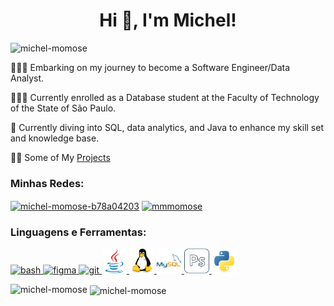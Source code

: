 <h1 align="center">Hi 👋, I'm Michel!</h1>

<p align="left"> <img src="https://komarev.com/ghpvc/?username=michel-momose&label=Profile%20views&color=0e75b6&style=flat" alt="michel-momose" /> </p>

👩🏻‍💻 Embarking on my journey to become a Software Engineer/Data Analyst.

👩🏻‍🎓 Currently enrolled as a Database student at the Faculty of Technology of the State of São Paulo.

💭 Currently diving into SQL, data analytics, and Java to enhance my skill set and knowledge base.

👨‍💻 Some of My [Projects]((https://github.com/Michel-Momose?tab=repositories))

<h3 align="left">Minhas Redes:</h3>
<p align="left">
<a href="https://linkedin.com/in/michel-momose-b78a04203" target="blank"><img align="center" src="https://raw.githubusercontent.com/rahuldkjain/github-profile-readme-generator/master/src/images/icons/Social/linked-in-alt.svg" alt="michel-momose-b78a04203" height="30" width="40" /></a>
<a href="https://instagram.com/mmmomose" target="blank"><img align="center" src="https://raw.githubusercontent.com/rahuldkjain/github-profile-readme-generator/master/src/images/icons/Social/instagram.svg" alt="mmmomose" height="30" width="40" /></a>
</p>

<h3 align="left">Linguagens e Ferramentas:</h3>
<p align="left"> <a href="https://www.gnu.org/software/bash/" target="_blank" rel="noreferrer"> <img src="https://www.vectorlogo.zone/logos/gnu_bash/gnu_bash-icon.svg" alt="bash" width="40" height="40"/> </a> <a href="https://www.figma.com/" target="_blank" rel="noreferrer"> <img src="https://www.vectorlogo.zone/logos/figma/figma-icon.svg" alt="figma" width="40" height="40"/> </a> <a href="https://git-scm.com/" target="_blank" rel="noreferrer"> <img src="https://www.vectorlogo.zone/logos/git-scm/git-scm-icon.svg" alt="git" width="40" height="40"/> </a> <a href="https://www.java.com" target="_blank" rel="noreferrer"> <img src="https://raw.githubusercontent.com/devicons/devicon/master/icons/java/java-original.svg" alt="java" width="40" height="40"/> </a> <a href="https://www.linux.org/" target="_blank" rel="noreferrer"> <img src="https://raw.githubusercontent.com/devicons/devicon/master/icons/linux/linux-original.svg" alt="linux" width="40" height="40"/> </a> <a href="https://www.mysql.com/" target="_blank" rel="noreferrer"> <img src="https://raw.githubusercontent.com/devicons/devicon/master/icons/mysql/mysql-original-wordmark.svg" alt="mysql" width="40" height="40"/> </a> <a href="https://www.photoshop.com/en" target="_blank" rel="noreferrer"> <img src="https://raw.githubusercontent.com/devicons/devicon/master/icons/photoshop/photoshop-line.svg" alt="photoshop" width="40" height="40"/> </a> <a href="https://www.python.org" target="_blank" rel="noreferrer"> <img src="https://raw.githubusercontent.com/devicons/devicon/master/icons/python/python-original.svg" alt="python" width="40" height="40"/> </a> </p>

<p><img align="left" src="https://github-readme-stats.vercel.app/api/top-langs?username=michel-momose&show_icons=true&locale=en&layout=compact" alt="michel-momose" /></p>

<p>&nbsp;<img align="center" src="https://github-readme-stats.vercel.app/api?username=michel-momose&show_icons=true&locale=en" alt="michel-momose" /></p>
